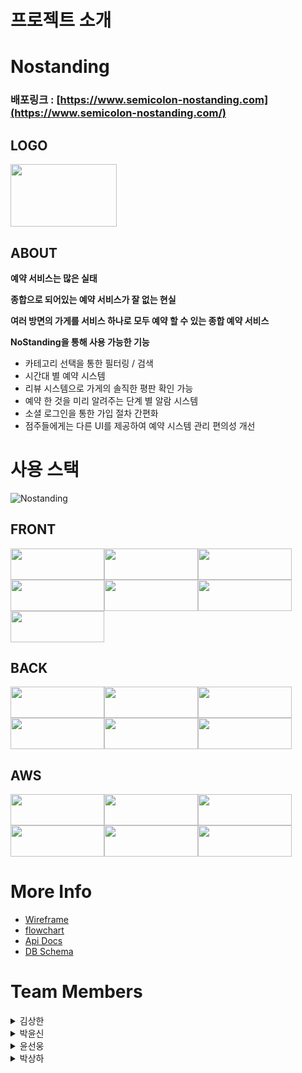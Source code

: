 # **프로젝트 소개**

# Nostanding

### 배포링크 : [https://www.semicolon-nostanding.com](https://www.semicolon-nostanding.com/)

## **LOGO**

<img src="https://user-images.githubusercontent.com/95327764/171786761-3ed710e3-a911-4527-89a0-50b1202f1ecb.png" width="170" height="100"/>

## **ABOUT**


**예약 서비스는 많은 실태**

**종합으로 되어있는 예약 서비스가 잘 없는 현실**

**여러 방면의 가게를 서비스 하나로 모두 예약 할 수 있는 종합 예약 서비스**

**NoStanding을 통해 사용 가능한 기능**

* 카테고리 선택을 통한 필터링 / 검색
* 시간대 별 예약 시스템
* 리뷰 시스템으로 가게의 솔직한 평판 확인 가능
* 예약 한 것을 미리 알려주는 단계 별 알람 시스템
* 소셜 로그인을 통한 가입 절차 간편화
* 점주들에게는 다른 UI를 제공하여 예약 시스템 관리 편의성 개선

# 사용 스택

![Nostanding](https://user-images.githubusercontent.com/95732945/173584663-749d234f-da61-413e-8106-18d9829396d2.png)

## FRONT
<img src="https://img.shields.io/badge/JavaScript-F7DF1E?style=for-the-badge&logo=JavaScript&logoColor=white" width="150" height="50"/><img src="https://img.shields.io/badge/React-61DAFB?style=for-the-badge&logo=React&logoColor=white" width="150" height="50"/><img src="https://img.shields.io/badge/Redux-764ABC?style=for-the-badge&logo=Redux&logoColor=white" width="150" height="50"/><img src="https://img.shields.io/badge/Redux Toolkit-764ABC?style=for-the-badge&logo=Redux&logoColor=white" width="150" height="50"/><img src="https://img.shields.io/badge/React Router-CA4245?style=for-the-badge&logo=React Router&logoColor=white" width="150" height="50"/><img src="https://img.shields.io/badge/style_component-DB7093?style=for-the-badge&logo=styled-components&logoColor=white" width="150" height="50"/><img src="https://img.shields.io/badge/AXIOS-A100FF?style=for-the-badge&logoColor=white" width="150" height="50"/>

## BACK
<img src="https://img.shields.io/badge/Sequelize-52B0E7?style=for-the-badge&logo=Sequelize&logoColor=white" width="150" height="50"/><img src="https://img.shields.io/badge/Express-000000?style=for-the-badge&logo=Express&logoColor=white" width="150" height="50"/><img src="https://img.shields.io/badge/MySQL-4479A1?style=for-the-badge&logo=MySQL&logoColor=white" width="150" height="50"/><img src="https://img.shields.io/badge/Node-339933?style=for-the-badge&logo=Node.js&logoColor=white" width="150" height="50"/><img src="https://img.shields.io/badge/JWT-000000?style=for-the-badge&logoColor=white" width="150" height="50"/><img src="https://img.shields.io/badge/AXIOS-A100FF?style=for-the-badge&logoColor=white" width="150" height="50"/>

## AWS
<img src="https://img.shields.io/badge/S3-569A31?style=for-the-badge&logo=Amazon S3&logoColor=white" width="150" height="50"/><img src="https://img.shields.io/badge/Cloudfront-232F3E?style=for-the-badge&logo=Amazon AWS&logoColor=white" width="150" height="50"/><img src="https://img.shields.io/badge/EC2-232F3E?style=for-the-badge&logo=Amazon AWS&logoColor=white" width="150" height="50"/><img src="https://img.shields.io/badge/RDS-232F3E?style=for-the-badge&logo=Amazon AWS&logoColor=white" width="150" height="50"/><img src="https://img.shields.io/badge/LoadBalancer-232F3E?style=for-the-badge&logo=Amazon AWS&logoColor=white" width="150" height="50"/><img src="https://img.shields.io/badge/Route53-232F3E?style=for-the-badge&logo=Amazon AWS&logoColor=white" width="150" height="50"/>


# More Info

* [Wireframe](https://miro.com/app/board/uXjVOyoJqCo=/)
* [flowchart](https://miro.com/app/board/uXjVOyoJqCo=/) 
* [Api Docs](https://server.semicolon-nostanding.com/api-docs/)
* [DB Schema](https://dbdiagram.io/d/62942ef6f040f104c1bb60ce)

# Team Members

<details><summary>김상한</summary>

***
* <a href="https://github.com/Sangkan-K"><img src="https://img.shields.io/badge/GitHub-Sangkan.K-181717?style=for-the-badge&logo=GitHub&logoColor=white"/></a>
* Position: **Back-End(Team Leader)**
* Stack : `Node` `Sequelize` `JWT` `Express` `MySQL` `Axios`
* Contributions :
  * **서버 환경 구축** 
  * **API 문서 작성**
    * Swagger 활용
  * **스키마 작성**
  * **OAuth 계정연동 회원가입**
  * **카테고리 필터**
    * 선택 카테고리 별 필터링 된 Data 제공
    * 별점순, 리뷰순으로 정렬 가능
  * **회원가입**
    * 점주 회원가입 시 주소 데이터를 위도,경도 변환 후 데이터 저장
  * **예약하기**
    * 가게 선택 후 시간,메뉴 채택하여 예약 가능
  * **마이페이지 ( 고객 )**
    * 예약 내역 조회
       * 고객의 예약 내역 제공
       * 예약 취소 가능
    * 즐겨찾기
       * 즐겨찾기 된 가게 정보 제공
       * 추가 및 삭제 가능
    * 리뷰 추가
       * 사진 업로드 기능/삭제 가능(Multer 활용)
  * **마이페이지 ( 점주 )**
    * 예약 현황 조회
       * 내 가게의 예약 정보를 제공
    * 가게 정보 수정
       * 메뉴 이미지 업로드/삭제 가능(Multer 활용)
       * 사진 정보 수정 , 이미지 업로드/삭제 가능(Multer 활용)
  * **https 배포**
    * client
      * S3 , CloudFront 활용
    * server
      * EC2 , RDS , ELB 활용
    * client-server 연결
      * Router53 활용

***
</details>

<details><summary>박윤신</summary>

***
* <a href="https://github.com/Sangkan-K"><img src="https://img.shields.io/badge/GitHub-BaGyun0107-181717?style=for-the-badge&logo=GitHub&logoColor=white"/></a>
* Position: **Back-End**
* Stack : `Node` `Sequelize` `JWT` `Express` `MySQL` `Axios`
* Contributions :
  * **스키마 작성**
  * **API 문서 작성**
    * Swagger 활용
  * **OAuth 계정연동 회원가입**
  * **회원가입**
    * 중복 확인
    * 비밀번호 암호화
       * util과 crypto 활용
    * 이메일 인증 
       * ejs와 nodemailer를 활용
  * **로그인, 로그아웃**
    * JWT를 이용한 로그인
    * 로그아웃 시, 쿠키 만료
  * **검색필터링** 
    * 검색과 데이터베이스 간에 띄어쓰기 구분제거 (ex. 서 울 음 식 점 = 서울음식점)
  * **마이페이지 ( 고객 )**
    * 알림
       * 예약 완료 시 알림
       * 예약시간으로부터 한시간 뒤, 리뷰 작성유도 하기 위한 알림
       * 점주님이 리뷰에 답글을 작성했을 시 알림
    * 내가 쓴 후기
    * 회원 정보 수정
       * 닉네임 변경 시, 중복확인
       * 비밀번호 변경 시, 암호화
    * 회원탈퇴
       * 회원탈퇴 시, 연결되있는 리뷰, 별점 등 데이터베이스 전부 삭제
  * **마이페이지 ( 점주 )**
    * 알림 
      * 고객님이 예약 완료 시 알림
      * 고객님이 리뷰 작성 했을 시 답글을 작성유도 하기 위한 알림
    * 내 가게 관리 ( 메뉴, 가게설명 )
      * 메뉴 추가 
      * 가게 설명 수정
    * 내 가게 후기
    * 회원 정보 수정 
      * 닉네임 변경 시, 중복확인
      * 비밀번호 변경 시, 암호화
    * 회원탈퇴 
      * 회원탈퇴 시, 연결되있는 리뷰, 별점 등 데이터베이스 전부 삭제
  * **댓글 수, 별점으로 필터링해서 재정렬**


***
</details>

<details><summary>윤선웅</summary>

***
* <a href="https://github.com/Sangkan-K"><img src="https://img.shields.io/badge/GitHub-Sun970324-181717?style=for-the-badge&logo=GitHub&logoColor=white"/></a>
* Position: **Front-End**
* Stack : `React` `React-Router` `React-Redux` `Redux-Toolkit` `Redux-Persist` `JavaScript` `Styled-Components` `Axios`
* Contributions :
  * **Basic**
    * Figma를 통한 전체 구조 틀 계획
    * Flowchart 계획
  * **Front**
    * 라우팅 구성 및 중첩라우팅 구성
    * 로딩 인디케이터 구현
    * React-Redux를 통한 State 관리
    * 메인페이지
      * 구조 및 CSS
      * 페이지네이션
      * 검색 기능
      * 카테고리 기능
      * 알림 기능
    * 매장 상세 페이지
      * 구조 및 CSS
      * 즐겨찾기 등록/해제
      * 매장 위치 기반 카카오 지도 마커 구현
      * 예약기능
    * 마이페이지 (고객회원)
      * 구조 및 CSS
      * 현재 시간을 기준으로 나눈 과거/현재 예약내역 구분
      * 과거 예약내역 리뷰작성 기능
      * 현재 예약내역 예약취소 기능
      * 리뷰작성 별점, 사진추가하기
      * 작성된 리뷰 삭제하기
      * 알림 기능
      * 회원정보 수정 구현
      * 회원탈퇴
    * 로그인/로그아웃 구현
      * OAuth 2.0 소셜 회원가입 및 로그인 (카카오, 구글)
      * Redux-persist를 활용한 로그인 유지기능
      * 비밀번호 찾기 기능
    * 회원가입 구현
      * 구조 및 CSS
      * 고객회원/점주회원 구분한 회원가입
      * 유효성 검사 기능
      * 이메일 중복 검사 기능
***
</details>

<details><summary>박상하</summary>

***
* <a href="https://github.com/Sangkan-K"><img src="https://img.shields.io/badge/GitHub-gamemakerr-181717?style=for-the-badge&logo=GitHub&logoColor=white"/></a>
* Position: **Front-End**
* Stack : `React` `Redux` `Redux Toolkit` `React-Router` `JavaScript` `Styled-Components` `Axios`
* Contributions :
  * 

***
</details>

